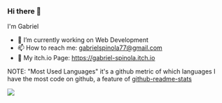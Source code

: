 ### Hi there 👋

I'm Gabriel

- 🔭 I’m currently working on Web Development
- 📫 How to reach me: gabrielspinola77@gmail.com
- 👾 My itch.io Page: https://gabriel-spinola.itch.io

NOTE: "Most Used Languages" it's a github metric of which languages I have the most code on github, a feature of [github-readme-stats](https://github.com/anuraghazra/github-readme-stats)
<!--
<a href="https://github.com/anuraghazra/github-readme-stats">
  <img align="center" src="https://github-readme-stats.vercel.app/api?username=Gabriel-Spinola&show_icons=true&count_private=false&theme=tokyonight&include_all_commits=true" />
</a>
-->

<a href="https://github.com/anuraghazra/convoychat">
  <img align="center" src="https://github-readme-stats.vercel.app/api/top-langs/?username=Gabriel-Spinola&theme=tokyonight&layout=compact&hide=css,HTML,ShaderLab,HLSL,yacc,hack&count_private=false&size_weight=0.5&count_weight=0.5" />
</a>

<!--
 ![github-user-contribution](https://user-images.githubusercontent.com/69523963/163844491-14b67a7b-7a0e-482c-a36e-c802e5909eb2.svg)
-->
